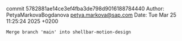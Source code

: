 commit 5782881ae14ce3ef4fba3de798d9016188784440
Author: PetyaMarkovaBogdanova <petya.markova@sap.com>
Date:   Tue Mar 25 11:25:24 2025 +0200

    Merge branch 'main' into shellbar-motion-design
